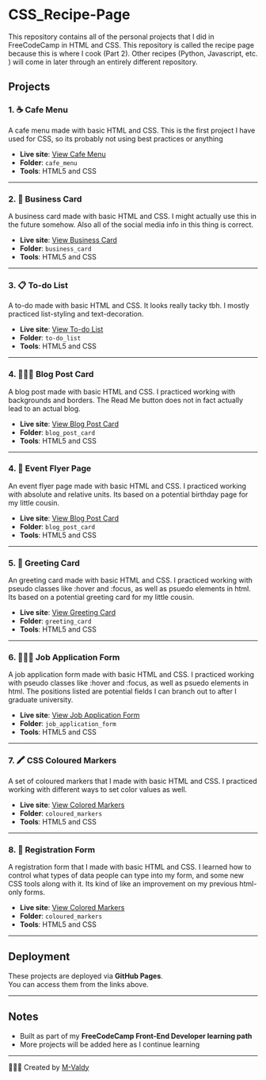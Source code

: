 # CSS_Recipe-Page
This repository contains all of the personal projects that I did in FreeCodeCamp in HTML and CSS. This repository is called the recipe page because this is where I cook (Part 2). Other recipes (Python, Javascript, etc. ) will come in later through an entirely different repository.

## Projects

### 1. ☕️ Cafe Menu
A cafe menu made with basic HTML and CSS. This is the first project I have used for CSS, so its probably not using best practices or anything 

- **Live site**: [View Cafe Menu](https://m-valdy.github.io/CSS_Recipe-Page/cafe_menu/index.html)
- **Folder**: `cafe_menu`
- **Tools**: HTML5 and CSS

---
### 2. 🪪 Business Card
A business card made with basic HTML and CSS. I might actually use this in the future somehow. Also all of the social media info in this thing is correct.

- **Live site**: [View Business Card](https://m-valdy.github.io/CSS_Recipe-Page/business_card/index.html)
- **Folder**: `business_card`
- **Tools**: HTML5 and CSS

---
### 3. 📋 To-do List
A to-do made with basic HTML and CSS. It looks really tacky tbh. I mostly practiced list-styling and text-decoration.

- **Live site**: [View To-do List](https://m-valdy.github.io/CSS_Recipe-Page/todo_list/index.html)
- **Folder**: `to-do_list`
- **Tools**: HTML5 and CSS

---
### 4. 👩🏽‍💻 Blog Post Card
A blog post made with basic HTML and CSS. I practiced working with backgrounds and borders. The Read Me button does not in fact actually lead to an actual blog.

- **Live site**: [View Blog Post Card](https://m-valdy.github.io/CSS_Recipe-Page/blog_post_card/index.html)
- **Folder**: `blog_post_card`
- **Tools**: HTML5 and CSS

---
### 4. 🎂 Event Flyer Page
An event flyer page made with basic HTML and CSS. I practiced working with absolute and relative units. Its based on a potential birthday page for my little cousin.

- **Live site**: [View Blog Post Card](https://m-valdy.github.io/CSS_Recipe-Page/blog_post_card/index.html)
- **Folder**: `blog_post_card`
- **Tools**: HTML5 and CSS

---
### 5. 🥳 Greeting Card
An greeting card made with basic HTML and CSS. I practiced  working with pseudo classes like :hover and :focus, as well as psuedo elements in html. Its based on a potential greeting card for my little cousin.

- **Live site**: [View Greeting Card](https://m-valdy.github.io/CSS_Recipe-Page/greeting_card/index.html)
- **Folder**: `greeting_card`
- **Tools**: HTML5 and CSS

---
### 6. 👩🏽‍💻 Job Application Form
A job application form  made with basic HTML and CSS. I practiced working with pseudo classes like :hover and :focus, as well as psuedo elements in html. The positions listed are potential fields I can branch out to after I graduate university.

- **Live site**: [View Job Application Form](https://m-valdy.github.io/CSS_Recipe-Page/job_application_form/index.html)
- **Folder**: `job_application_form`
- **Tools**: HTML5 and CSS

---
### 7. 🖍️ CSS Coloured Markers
A set of coloured markers that I made with basic HTML and CSS. I practiced working with different ways to set color values as well. 

- **Live site**: [View Colored Markers](https://m-valdy.github.io/CSS_Recipe-Page/coloured_markers/index.html)
- **Folder**: `coloured_markers`
- **Tools**: HTML5 and CSS

---
### 8. 👔 Registration Form
A registration form that I made with basic HTML and CSS. I learned how to control what types of data people can type into my form, and some new CSS tools along with it. Its kind of like an improvement on my previous html-only forms. 

- **Live site**: [View Colored Markers](https://m-valdy.github.io/CSS_Recipe-Page/registration_form/index.html)
- **Folder**: `coloured_markers`
- **Tools**: HTML5 and CSS

---
##  Deployment

These projects are deployed via **GitHub Pages**.  
You can access them from the links above.

---

##  Notes

- Built as part of my **FreeCodeCamp Front-End Developer learning path**
- More projects will be added here as I continue learning

---

👩🏽‍💻 Created by [M-Valdy](https://github.com/M-Valdy)